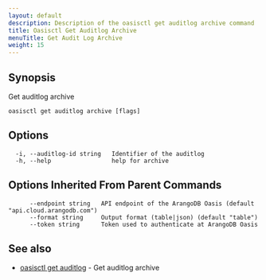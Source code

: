 ```yaml
---
layout: default
description: Description of the oasisctl get auditlog archive command
title: Oasisctl Get Auditlog Archive
menuTitle: Get Audit Log Archive
weight: 15
---
```

## Synopsis
Get auditlog archive

```
oasisctl get auditlog archive [flags]
```

## Options
```
  -i, --auditlog-id string   Identifier of the auditlog
  -h, --help                 help for archive
```

## Options Inherited From Parent Commands
```
      --endpoint string   API endpoint of the ArangoDB Oasis (default "api.cloud.arangodb.com")
      --format string     Output format (table|json) (default "table")
      --token string      Token used to authenticate at ArangoDB Oasis
```

## See also
* [oasisctl get auditlog](get-auditlog.md)	 - Get auditlog archive

